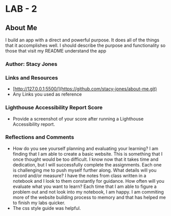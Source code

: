 # LAB - 2

## About Me

I build an app with a direct and powerful purpose. It does all of the things that it accomplishes well. I should describe the purpose and functionality so those that visit my README understand the app

### Author: Stacy Jones

### Links and Resources

* [http://127.0.0.1:5500/](https://github.com/stacy-jones/about-me.git)
* Any Links you used as reference

### Lighthouse Accessibility Report Score

* Provide a screenshot of your score after running a Lighthouse Accessibility report.

### Reflections and Comments

* How do you see yourself planning and evaluating your learning? 
I am finding that I am able to create a basic website. This is something that I once thought would be too difficult. I know now that it takes time and dedication, but I will successfully complete the assignments. Each one is challenging me to push myself further along.
What details will you record and/or measure? 
I have the notes from class written in a notebook and I look to them constantly for guidance.
How often will you evaluate what you want to learn?
Each time that I am able to figure a problem out and not look into my notebook, I am happy. I am commiting more of the website building process to memory and that has helped me to finish my labs quicker.
* The css style guide was helpful.